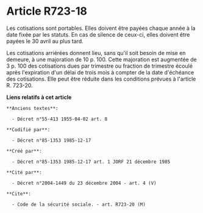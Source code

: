 # Article R723-18

Les cotisations sont portables. Elles doivent être payées chaque année   à la date fixée par les statuts. En cas de silence
de ceux-ci, elles doivent être payées le 30 avril au plus tard. 

Les cotisations arriérées donnent lieu, sans qu'il soit besoin de mise en demeure, à une majoration de 10 p. 100. Cette
majoration est augmentée de 3 p. 100 des cotisations dues par trimestre ou fraction de trimestre écoulé après l'expiration
d'un délai de trois mois à compter de la date d'échéance des cotisations. Elle peut être réduite dans les conditions prévues
à l'article R. 723-20.

**Liens relatifs à cet article**

	**Anciens textes**:

	  - Décret n°55-413 1955-04-02 art. 8

	**Codifié par**:

	  - Décret n°85-1353 1985-12-17

	**Créé par**:

	  - Décret n°85-1353 1985-12-17 art. 1 JORF 21 décembre 1985

	**Cité par**:

	  - Décret n°2004-1449 du 23 décembre 2004 - art. 4 (V)

	**Cite**:

	  - Code de la sécurité sociale. - art. R723-20 (M)
